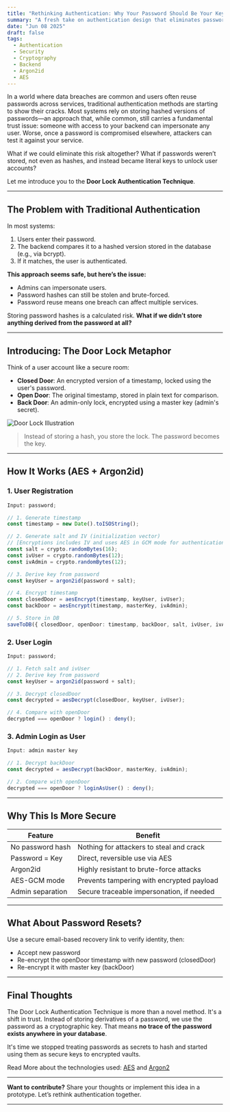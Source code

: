 ```yaml
---
title: "Rethinking Authentication: Why Your Password Should Be Your Key, Not Your Risk"
summary: "A fresh take on authentication design that eliminates password storage and empowers users by turning their password into the actual key to their account."
date: "Jun 08 2025"
draft: false
tags:
  - Authentication
  - Security
  - Cryptography
  - Backend
  - Argon2id
  - AES
---
```


In a world where data breaches are common and users often reuse passwords across services, traditional authentication methods are starting to show their cracks. Most systems rely on storing hashed versions of passwords—an approach that, while common, still carries a fundamental trust issue: someone with access to your backend can impersonate any user. Worse, once a password is compromised elsewhere, attackers can test it against your service.

What if we could eliminate this risk altogether? What if passwords weren’t stored, not even as hashes, and instead became literal keys to unlock user accounts?

Let me introduce you to the **Door Lock Authentication Technique**.

---

## The Problem with Traditional Authentication

In most systems:

1. Users enter their password.
2. The backend compares it to a hashed version stored in the database (e.g., via bcrypt).
3. If it matches, the user is authenticated.

**This approach seems safe, but here’s the issue:**

- Admins can impersonate users.
- Password hashes can still be stolen and brute-forced.
- Password reuse means one breach can affect multiple services.

Storing password hashes is a calculated risk. **What if we didn’t store anything derived from the password at all?**

---

## Introducing: The Door Lock Metaphor

Think of a user account like a secure room:

- **Closed Door**: An encrypted version of a timestamp, locked using the user's password.
- **Open Door**: The original timestamp, stored in plain text for comparison.
- **Back Door**: An admin-only lock, encrypted using a master key (admin's secret).

![Door Lock Illustration](/door-lock-illustration.png)

> Instead of storing a hash, you store the lock. The password becomes the key.

---

## How It Works (AES + Argon2id)

### 1. User Registration

```ts
Input: password;

// 1. Generate timestamp
const timestamp = new Date().toISOString();

// 2. Generate salt and IV (initialization vector)
// [Encryptions includes IV and uses AES in GCM mode for authentication.]
const salt = crypto.randomBytes(16);
const ivUser = crypto.randomBytes(12);
const ivAdmin = crypto.randomBytes(12);

// 3. Derive key from password
const keyUser = argon2id(password + salt);

// 4. Encrypt timestamp
const closedDoor = aesEncrypt(timestamp, keyUser, ivUser);
const backDoor = aesEncrypt(timestamp, masterKey, ivAdmin);

// 5. Store in DB
saveToDB({ closedDoor, openDoor: timestamp, backDoor, salt, ivUser, ivAdmin });
```

### 2. User Login

```ts
Input: password;

// 1. Fetch salt and ivUser
// 2. Derive key from password
const keyUser = argon2id(password + salt);

// 3. Decrypt closedDoor
const decrypted = aesDecrypt(closedDoor, keyUser, ivUser);

// 4. Compare with openDoor
decrypted === openDoor ? login() : deny();
```

### 3. Admin Login as User

```ts
Input: admin master key

// 1. Decrypt backDoor
const decrypted = aesDecrypt(backDoor, masterKey, ivAdmin);

// 2. Compare with openDoor
decrypted === openDoor ? loginAsUser() : deny();
```

---

## Why This Is More Secure

| Feature          | Benefit                                   |
| ---------------- | ----------------------------------------- |
| No password hash | Nothing for attackers to steal and crack  |
| Password = Key   | Direct, reversible use via AES            |
| Argon2id         | Highly resistant to brute-force attacks   |
| AES-GCM mode     | Prevents tampering with encrypted payload |
| Admin separation | Secure traceable impersonation, if needed |

---

## What About Password Resets?

Use a secure email-based recovery link to verify identity, then:

- Accept new password
- Re-encrypt the openDoor timestamp with new password (closedDoor)
- Re-encrypt it with master key (backDoor)

---

## Final Thoughts

The Door Lock Authentication Technique is more than a novel method. It's a shift in trust. Instead of storing derivatives of a password, we use the password as a cryptographic key. That means **no trace of the password exists anywhere in your database**.

It's time we stopped treating passwords as secrets to hash and started using them as secure keys to encrypted vaults.

Read More about the technologies used: [AES](https://en.wikipedia.org/wiki/Advanced_Encryption_Standard) and [Argon2](https://argon2.online/)

---

**Want to contribute?** Share your thoughts or implement this idea in a prototype. Let’s rethink authentication together.

---
